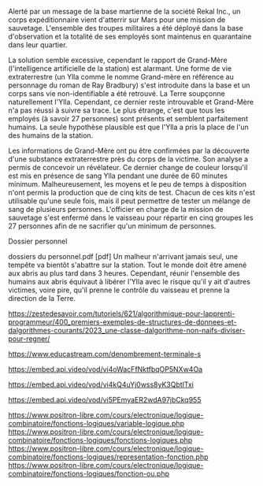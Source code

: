 Alerté par un message de la base martienne de la société Rekal Inc., un corps expéditionnaire vient d'atterrir sur Mars pour une mission de sauvetage. L'ensemble des troupes militaires a été déployé dans la base d'observation et la totalité de ses employés sont maintenus en quarantaine dans leur quartier.

La solution semble excessive, cependant le rapport de Grand-Mère (l'intelligence artificielle de la station) est alarmant. Une forme de vie extraterrestre (un Ylla comme le nomme Grand-mère en référence au personnage du roman de Ray Bradbury) s'est introduite dans la base et un corps sans vie non-identifiable a été retrouvé. La Terre soupçonne naturellement l'Ylla. Cependant, ce dernier reste introuvable et Grand-Mère n'a pas réussi à suivre sa trace. Le plus étrange, c'est que tous les employés (à savoir 27 personnes) sont présents et semblent parfaitement humains. La seule hypothèse plausible est que l'Ylla a pris la place de l'un des humains de la station.

Les informations de Grand-Mère ont pu être confirmées par la découverte d'une substance extraterrestre près du corps de la victime. Son analyse a permis de concevoir un révélateur. Ce dernier change de couleur lorsqu'il est mis en présence de sang Ylla pendant une durée de 60 minutes minimum. Malheureusement, les moyens et le peu de temps à disposition n'ont permis la production que de cinq kits de test. Chacun de ces kits n'est utilisable qu'une seule fois, mais il peut permettre de tester un mélange de sang de plusieurs personnes. L'officier en charge de la mission de sauvetage s'est enfermé dans le vaisseau pour répartir en cinq groupes les 27 personnes afin de ne sacrifier qu'un minimum de personnes.

Dossier personnel

dossiers du personnel.pdf [pdf]
Un malheur n'arrivant jamais seul, une tempête va bientôt s'abattre sur la station. Tout le monde doit être amené aux abris au plus tard dans 3 heures. Cependant, réunir l'ensemble des humains aux abris équivaut à libérer l'Ylla avec le risque qu'il y ait d'autres victimes, voire pire, qu'il prenne le contrôle du vaisseau et prenne la direction de la Terre.

https://zestedesavoir.com/tutoriels/621/algorithmique-pour-lapprenti-programmeur/400_premiers-exemples-de-structures-de-donnees-et-dalgorithmes-courants/2023_une-classe-dalgorithme-non-naifs-diviser-pour-regner/

https://www.educastream.com/denombrement-terminale-s

https://embed.api.video/vod/vi4oWacFfNktfbqOP5NXw4Oa

https://embed.api.video/vod/vi4kQ4uYj0wss8yK3QbtlTxi

https://embed.api.video/vod/vi5PEmyaER2wdA97jbCkq955

https://www.positron-libre.com/cours/electronique/logique-combinatoire/fonctions-logiques/variable-logique.php
https://www.positron-libre.com/cours/electronique/logique-combinatoire/fonctions-logiques/fonctions-logiques.php
https://www.positron-libre.com/cours/electronique/logique-combinatoire/fonctions-logiques/representation-fonction.php
https://www.positron-libre.com/cours/electronique/logique-combinatoire/fonctions-logiques/fonction-ou.php


